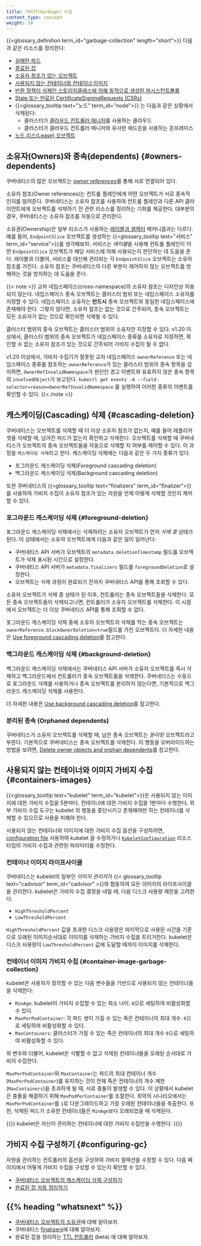 ```yaml
---
title: 가비지(Garbage) 수집
content_type: concept
weight: 50
---
```


<!-- overview -->
{{<glossary_definition term_id="garbage-collection" length="short">}}
다음과 같은 리소스를 정리한다:

  * [실패한 파드](/ko/docs/concepts/workloads/pods/pod-lifecycle/#pod-garbage-collection)
  * [종료된 잡](/ko/docs/concepts/workloads/controllers/ttlafterfinished/)
  * [소유자 참조가 없는 오브젝트](#owners-dependents)
  * [사용되지 않는 컨테이너와 컨테이너 이미지](#containers-images)
  * [반환 정책이 삭제인 스토리지클래스에 의해 동적으로 생성된 퍼시스턴트볼륨](/ko/docs/concepts/storage/persistent-volumes/#delete)
  * [Stale 또는 만료된 CertificateSigningRequests (CSRs)](/docs/reference/access-authn-authz/certificate-signing-requests/#request-signing-process)
  * {{<glossary_tooltip text="노드" term_id="node">}} 는 다음과 같은 상황에서 삭제된다:
    * 클러스터가 [클라우드 컨트롤러 매니저](/ko/docs/concepts/architecture/cloud-controller/)를 사용하는 클라우드
    * 클러스터가 클라우드 컨트롤러 매니저와 유사한 애드온을 사용하는 
      온프레미스
  * [노드 리스(Lease) 오브젝트](/ko/docs/concepts/architecture/nodes/#heartbeats)

## 소유자(Owners)와 종속(dependents) {#owners-dependents}

쿠버네티스의 많은 오브젝트는 [*owner references*](/docs/concepts/overview/working-with-objects/owners-dependents/)를 통해 서로 연결되어 있다.

소유자 참조(Owner references)는 컨트롤 플레인에게 어떤 오브젝트가 서로 종속적인지를 알려준다.
쿠버네티스는 소유자 참조를 사용하여 컨트롤 플레인과 다른 API 클라이언트에게 오브젝트를 삭제하기 전 관련 리소스를 정리하는 기회를 제공한다. 대부분의 경우, 쿠버네티스는 소유자 참조를 자동으로 관리한다.

소유권(Ownership)은 일부 리소스가 사용하는 [레이블과 셀렉터](/ko/docs/concepts/overview/working-with-objects/labels/)
메커니즘과는 다르다. 예를 들어, 
`EndpointSlice` 오브젝트를 생성하는 {{<glossary_tooltip text="서비스" term_id="service">}}를 
생각해보자. 서비스는 *레이블*을 사용해 컨트롤 플레인이
어떤 `EndpointSlice` 오브젝트가 해당 서비스에 의해 사용되는지 판단하는 데 도움을 준다. 레이블과 더불어,
서비스를 대신해 관리되는 각 `EndpointSlice` 오브젝트는
소유자 참조를 가진다. 소유자 참조는 쿠버네티스의 다른 부분이 제어하지 않는
오브젝트를 방해하는 것을 방지하는 데 도움을 준다.


{{< note >}}
교차 네임스페이스(cross-namespace)의 소유자 참조는 디자인상 허용되지 않는다.
네임스페이스 종속 오브젝트는 클러스터 범위 또는 네임스페이스 소유자를 지정할 수 있다.
네임스페이스 소유자는 **반드시** 종속 오브젝트와 동일한 네임스페이스에 존재해야 한다.
그렇지 않다면, 소유자 참조는 없는 것으로 간주되어, 종속 오브젝트는
모든 소유자가 없는 것으로 확인되면 삭제될 수 있다.

클러스터 범위의 종속 오브젝트는 클러스터 범위의 소유자만 지정할 수 있다.
v1.20 이상에서, 클러스터 범위의 종속 오브젝트가 네임스페이스 종류를 소유자로 지정하면,
확인할 수 없는 소유자 참조가 있는 것으로 간주되어 가비지 수집이 될 수 없다.

v1.20 이상에서, 가비지 수집기가 잘못된 교차 네임스페이스 `ownerReference`
또는 네임스페이스 종류를 참조하는 `ownerReference`가 있는 클러스터 범위의 종속 항목을 감지하면,
`OwnerRefInvalidNamespace`가 원인인 경고 이벤트와 유효하지 않은 종속 항목의 `involvedObject`가 보고된다.
`kubectl get events -A --field-selector=reason=OwnerRefInvalidNamespace`
를 실행하여 이러한 종류의 이벤트를 확인할 수 있다.
{{< /note >}}

## 캐스케이딩(Cascading) 삭제 {#cascading-deletion}

쿠버네티스는 오브젝트를 삭제할 때 더 이상 소유자 참조가 없는지,
예를 들어 레플리카셋을 삭제할 때, 남겨진 파드가 없는지 확인하고 삭제한다.
오브젝트를 삭제할 때 쿠버네티스가 오브젝트의 종속 오브젝트들을 자동으로 삭제할 지 여부를 제어할 수 있다.
이 과정을 `캐스케이딩 삭제`라고 한다.
캐스케이딩 삭제에는 다음과 같은 두 가지 종류가 있다.

  * 포그라운드 캐스케이딩 삭제(Foreground cascading deletion)
  * 백그라운드 캐스케이딩 삭제(Background cascading deletion)

또한 쿠버네티스의 {{<glossary_tooltip text="finalizers" term_id="finalizer">}}를 사용하여 
가비지 수집이 소유자 참조가 있는 자원을 언제 어떻게 삭제할 것인지 제어할 수 있다.

### 포그라운드 캐스케이딩 삭제 {#foreground-deletion}

포그라운드 캐스케이딩 삭제에서는 삭제하려는 소유자 오브젝트가 먼저
*삭제 중* 상태가 된다. 이 상태에서는 소유자 오브젝트에게 다음과 같은 일이
일어난다:

  * 쿠버네티스 API 서버가 오브젝트의 `metadata.deletionTimestamp` 필드를
    오브젝트가 삭제 표시된 시간으로 설정한다.
  * 쿠버네티스 API 서버가 `metadata.finalizers` 필드를 `foregroundDeletion`로
    설정한다. 
  * 오브젝트는 삭제 과정이 완료되기 전까지 
    쿠버네티스 API를 통해 조회할 수 있다.

소유자 오브젝트가 삭제 중 상태가 된 이후, 컨트롤러는 종속 오브젝트들을 삭제한다.
모든 종속 오브젝트들이 삭제되고나면, 컨트롤러가 소유자 오브젝트를 삭제한다.
이 시점에서 오브젝트는 더 이상 
쿠버네티스 API를 통해 조회할 수 없다.

포그라운드 캐스케이딩 삭제 중에 소유자 오브젝트의 삭제를 막는
종속 오브젝트는`ownerReference.blockOwnerDeletion=true`필드를 가진 오브젝트다.
더 자세한 내용은 [Use foreground cascading deletion](/ko/docs/tasks/administer-cluster/use-cascading-deletion/#use-foreground-cascading-deletion)를
참고한다.

### 백그라운드 캐스케이딩 삭제 {#background-deletion}

백그라운드 캐스케이딩 삭제에서는 쿠버네티스 API 서버가 소유자 오브젝트를 즉시 삭제하고
백그라운드에서 컨트롤러가 종속 오브젝트들을 삭제한다.
쿠버네티스는 수동으로 포그라운드 삭제를 사용하거나 종속 오브젝트를 분리하지 않는다면, 
기본적으로 백그라운드 캐스케이딩 삭제를 사용한다.

더 자세한 내용은 [Use background cascading deletion](/ko/docs/tasks/administer-cluster/use-cascading-deletion/#use-background-cascading-deletion)를
참고한다.

### 분리된 종속 (Orphaned dependents)

쿠버네티스가 소유자 오브젝트를 삭제할 때, 남은 종속 오브젝트는 *분리된* 오브젝트라고 부른다.
기본적으로 쿠버네티스는 종속 오브젝트를 삭제한다. 이 행동을 오버라이드하는 방법을 보려면,
[Delete owner objects and orphan dependents](/ko/docs/tasks/administer-cluster/use-cascading-deletion/#set-orphan-deletion-policy)를 참고한다.

## 사용되지 않는 컨테이너와 이미지 가비지 수집 {#containers-images}

{{<glossary_tooltip text="kubelet" term_id="kubelet">}}은
사용되지 않는 이미지에 대한 가비지 수집을 5분마다, 컨테이너에 대한 가비지 수집을 1분마다
수행한다. 외부 가비지 수집 도구는 kubelet 의 행동을 중단시키고
존재해야만 하는 컨테이너를 삭제할 수 있으므로 사용을 피해야 한다.

사용되지 않는 컨테이너와 이미지에 대한 가비지 수집 옵션을 구성하려면, 
[configuration file](/docs/tasks/administer-cluster/kubelet-config-file/) 사용하여 
kubelet 을 수정하거나
[`KubeletConfiguration`](/docs/reference/config-api/kubelet-config.v1beta1/#kubelet-config-k8s-io-v1beta1-KubeletConfiguration) 리소스 타입의
가비지 수집과 관련된 파라미터를 수정한다.

### 컨테이너 이미지 라이프사이클

쿠버네티스는 kubelet의 일부인 *이미지 관리자*가 
{{< glossary_tooltip text="cadvisor" term_id="cadvisor" >}}와 협동하여
모든 이미지의 라이프사이클을 관리한다.
kubelet은 가비지 수집 결정을 내릴 때, 
다음 디스크 사용량 제한을 고려한다.

  * `HighThresholdPercent`
  * `LowThresholdPercent`

`HighThresholdPercent` 값을 초과한 디스크 사용량은
마지막으로 사용된 시간을 기준으로 오래된 이미지순서대로 이미지를 삭제하는
가비지 수집을 트리거한다. kubelet은 디스크 사용량이 `LowThresholdPercent` 값에 도달할 때까지
이미지를 삭제한다.

### 컨테이너 이미지 가비지 수집 {#container-image-garbage-collection}

kubelet은 사용자가 정의할 수 있는 다음 변수들을 기반으로 
사용되지 않는 컨테이너들을 삭제한다:

  * `MinAge`: kubelet이 가비지 수집할 수 있는 최소 나이. 
    `0`으로 세팅하여 비활성화할 수 있다.
  * `MaxPerPodContainer`: 각 파드 쌍이 가질 수 있는 죽은 컨테이너의 최대 개수.
    `0`으로 세팅하여 비활성화할 수 있다.
  * `MaxContainers`: 클러스터가 가질 수 있는 죽은 컨테이너의 최대 개수
    `0`으로 세팅하여 비활성화할 수 있다.

위 변수와 더불어, kubelet은 식별할 수 없고 삭제된 컨테이너들을 
오래된 순서대로 가비지 수집한다.

`MaxPerPodContainer`와 `MaxContainer`는
파드의 최대 컨테이너 개수(`MaxPerPodContainer`)를 유지하는 것이
전체 죽은 컨테이너의 개수 제한(`MaxContainers`)을 초과하게 될 때,
서로 충돌이 발생할 수 있다.
이 상황에서 kubelet은 충돌을 해결하기 위해 `MaxPodPerContainer`를 조절한다.
최악의 시나리오에서는 `MaxPerPodContainer`를 `1`로 다운그레이드하고
가장 오래된 컨테이너들을 축출한다.
또한, 삭제된 파드가 소유한 컨테이너들은 `MinAge`보다 오래되었을 때 삭제된다.

{{<note>}}
kubelet은 자신이 관리하는 컨테이너에 대한 가비지 수집만을 수행한다.
{{</note>}}

## 가비지 수집 구성하기 {#configuring-gc}

자원을 관리하는 컨트롤러의 옵션을 구성하여 
가비지 컬렉션을 수정할 수 있다.
다음 페이지에서 어떻게 가비지 수집을 구성할 수 있는지 확인할 수 있다.

  * [쿠버네티스 오브젝트의 캐스케이딩 삭제 구성하기](/ko/docs/tasks/administer-cluster/use-cascading-deletion/)
  * [완료된 잡 자동 정리하기](/ko/docs/concepts/workloads/controllers/ttlafterfinished/)
  
<!-- * [Configuring unused container and image garbage collection](/docs/tasks/administer-cluster/reconfigure-kubelet/) -->

## {{% heading "whatsnext" %}}

* [쿠버네티스 오브젝트의 소유권](/docs/concepts/overview/working-with-objects/owners-dependents/)에 대해 알아보자.
* 쿠버네티스 [finalizers](/ko/docs/concepts/overview/working-with-objects/finalizers/)에 대해 알아보자.
* 완료된 잡을 정리하는 [TTL 컨트롤러](/ko/docs/concepts/workloads/controllers/ttlafterfinished/) (beta) 에 대해 알아보자.
